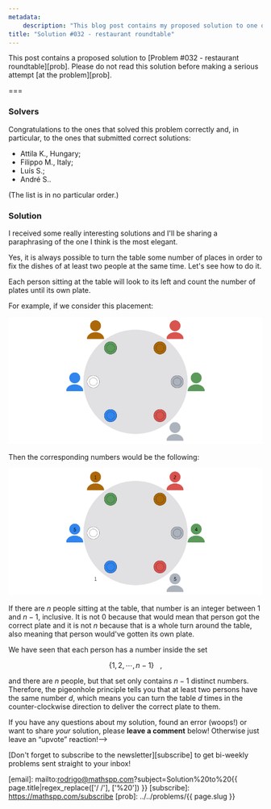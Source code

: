 ```yaml
---
metadata:
    description: "This blog post contains my proposed solution to one of the problems of this blog."
title: "Solution #032 - restaurant roundtable"
---
```


This post contains a proposed solution to [Problem #032 - restaurant roundtable][prob].
Please do not read this solution
before making a serious attempt [at the problem][prob].

===

### Solvers

Congratulations to the ones that solved this problem correctly and, in particular, to the ones
that submitted correct solutions:

 - Attila K., Hungary;
 - Filippo M., Italy;
 - Luís S.;
 - André S..

(The list is in no particular order.)


### Solution

I received some really interesting solutions and I'll be sharing a paraphrasing
of the one I think is the most elegant.

Yes, it is always possible to turn the table some number of places
in order to fix the dishes of at least two people at the same time.
Let's see how to do it.

Each person sitting at the table will look to its left and count the number of
plates until its own plate.

For example, if we consider this placement:

![](thumbnail.png)

Then the corresponding numbers would be the following:

![](_roundtable_counts.png)

If there are $n$ people sitting at the table, that number is an integer
between $1$ and $n - 1$, inclusive.
It is not $0$ because that would mean that person got the correct plate
and it is not $n$ because that is a whole turn around the table, also
meaning that person would've gotten its own plate.

We have seen that each person has a number inside the set

$$
\{ 1, 2, \cdots, n-1 \} ~~~,
$$

and there are $n$ people, but that set only contains $n - 1$ distinct numbers.
Therefore, the pigeonhole principle tells you that at least two persons
have the same number $d$, which means you can turn the table $d$ times
in the counter-clockwise direction to deliver the correct plate to them.


If you have any questions about my solution, found an error (woops!) or want to share
*your* solution, please **leave a comment** below!
Otherwise just leave an “upvote” reaction!-->

[Don't forget to subscribe to the newsletter][subscribe] to get bi-weekly
problems sent straight to your inbox!

[email]: mailto:rodrigo@mathspp.com?subject=Solution%20to%20{{ page.title|regex_replace(['/ /'], ['%20']) }}
[subscribe]: https://mathspp.com/subscribe
[prob]: ../../problems/{{ page.slug }}
